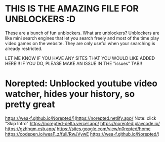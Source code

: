 # THIS IS THE AMAZING FILE FOR UNBLOCKERS :D

These are a bunch of fun unblockers. What are unblockers? Unblockers are like mini search engines that let you search freely and most of the time play video games on the website. They are only useful when your searching is already restricted.

LET ME KNOW IF YOU HAVE ANY SITES THAT YOU WOULD LIKE ADDED HERE!!! IF YOU DO, PLEASE MAKE AN ISSUE IN THE "issues" TAB!!

# Norepted: Unblocked youtube video watcher, hides your history, so pretty great


https://wea-f.github.io/Norepted/](https://norepted.netlify.app/ Note: click "Skip Intro"
https://norepted-delta.vercel.app/
https://norepted.playcode.io/
https://gzhhqm.csb.app/
https://sites.google.com/view/n0repted/home
https://codepen.io/weaF_z/full/RwJVywE
https://wea-f.github.io/Norepted/)

